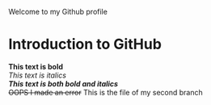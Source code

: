 Welcome to my Github profile
# Introduction to GitHub
**This text is bold**\
*This text is italics*\
***This text is both bold and italics***\
~~OOPS I made an error~~
This is the file of my second branch
